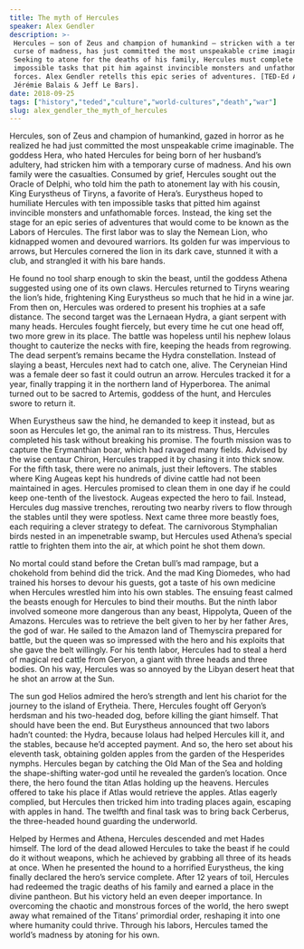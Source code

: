 ```yaml
---
title: The myth of Hercules
speaker: Alex Gendler
description: >-
 Hercules — son of Zeus and champion of humankind — stricken with a temporary
 curse of madness, has just committed the most unspeakable crime imaginable.
 Seeking to atone for the deaths of his family, Hercules must complete twelve
 impossible tasks that pit him against invincible monsters and unfathomable
 forces. Alex Gendler retells this epic series of adventures. [TED-Ed Animation by
 Jérémie Balais & Jeff Le Bars].
date: 2018-09-25
tags: ["history","teded","culture","world-cultures","death","war"]
slug: alex_gendler_the_myth_of_hercules
---
```


Hercules, son of Zeus and champion of humankind, gazed in horror as he realized he had
just committed the most unspeakable crime imaginable. The goddess Hera, who hated
Hercules for being born of her husband’s adultery, had stricken him with a temporary
curse of madness. And his own family were the casualties. Consumed by grief, Hercules
sought out the Oracle of Delphi, who told him the path to atonement lay with his cousin,
King Eurystheus of Tiryns, a favorite of Hera’s. Eurystheus hoped to humiliate Hercules 
with ten impossible tasks that pitted him against invincible monsters and unfathomable
forces. Instead, the king set the stage for an epic series of adventures that would come
to be known as the Labors of Hercules. The first labor was to slay the Nemean Lion, who
kidnapped women and devoured warriors. Its golden fur was impervious to arrows, but
Hercules cornered the lion in its dark cave, stunned it with a club, and strangled it
with his bare hands.

He found no tool sharp enough to skin the beast, until the goddess Athena suggested 
using one of its own claws. Hercules returned to Tiryns wearing the lion’s hide,
frightening King Eurystheus so much that he hid in a wine jar. From then on, Hercules was
ordered to present his trophies at a safe distance. The second target was the Lernaean
Hydra, a giant serpent with many heads. Hercules fought fiercely, but every time he cut
one head off, two more grew in its place. The battle was hopeless until his nephew Iolaus
thought to cauterize the necks with fire, keeping the heads from regrowing. The dead
serpent’s remains became the Hydra constellation. Instead of slaying a beast, Hercules
next had to catch one, alive. The Ceryneian Hind was a female deer so fast it could
outrun an arrow. Hercules tracked it for a year, finally trapping it in the northern land 
of Hyperborea. The animal turned out to be sacred to Artemis, goddess of the hunt, and
Hercules swore to return it.

When Eurystheus saw the hind, he demanded to keep it instead, but as soon as Hercules let
go, the animal ran to its mistress. Thus, Hercules completed his task without breaking
his promise. The fourth mission was to capture the Erymanthian boar, which had ravaged
many fields. Advised by the wise centaur Chiron, Hercules trapped it by chasing it into
thick snow. For the fifth task, there were no animals, just their leftovers. The stables
where King Augeas kept his hundreds of divine cattle had not been maintained in ages.
Hercules promised to clean them in one day if he could keep one-tenth of the livestock.
Augeas expected the hero to fail. Instead, Hercules dug massive trenches, rerouting two
nearby rivers to flow through the stables until they were spotless. Next came three more
beastly foes, each requiring a clever strategy to defeat. The carnivorous Stymphalian
birds nested in an impenetrable swamp, but Hercules used Athena’s special rattle to
frighten them into the air, at which point he shot them down.

No mortal could stand before the Cretan bull’s mad rampage, but a chokehold from behind
did the trick. And the mad King Diomedes, who had trained his horses to devour his
guests, got a taste of his own medicine when Hercules wrestled him into his own stables.
The ensuing feast calmed the beasts enough for Hercules to bind their mouths. But the
ninth labor involved someone more dangerous than any beast, Hippolyta, Queen of the
Amazons. Hercules was to retrieve the belt given to her by her father Ares, the god of
war. He sailed to the Amazon land of Themyscira prepared for battle, but the queen was so
impressed with the hero and his exploits that she gave the belt willingly. For his tenth
labor, Hercules had to steal a herd of magical red cattle from Geryon, a giant with three
heads and three bodies. On his way, Hercules was so annoyed by the Libyan desert heat
that he shot an arrow at the Sun.

The sun god Helios admired the hero’s strength and lent his chariot for the journey to
the island of Erytheia. There, Hercules fought off Geryon’s herdsman and his two-headed
dog, before killing the giant himself. That should have been the end. But Eurystheus
announced that two labors hadn’t counted: the Hydra, because Iolaus had helped Hercules
kill it, and the stables, because he’d accepted payment. And so, the hero set about his
eleventh task, obtaining golden apples from the garden of the Hesperides nymphs. Hercules
began by catching the Old Man of the Sea and holding the shape-shifting water-god until
he revealed the garden’s location. Once there, the hero found the titan Atlas holding up
the heavens. Hercules offered to take his place if Atlas would retrieve the apples. Atlas
eagerly complied, but Hercules then tricked him into trading places again, escaping with
apples in hand. The twelfth and final task was to bring back Cerberus, the three-headed
hound guarding the underworld.

Helped by Hermes and Athena, Hercules descended and met Hades himself. The lord of the
dead allowed Hercules to take the beast if he could do it without weapons, which he
achieved by grabbing all three of its heads at once. When he presented the hound to a
horrified Eurystheus, the king finally declared the hero’s service complete. After 12
years of toil, Hercules had redeemed the tragic deaths of his family and earned a place
in the divine pantheon. But his victory held an even deeper importance. In overcoming the
chaotic and monstrous forces of the world, the hero swept away what remained of the
Titans’ primordial order, reshaping it into one where humanity could thrive. Through his
labors, Hercules tamed the world’s madness by atoning for his own.

<!--
ad_duration=0
event="TED-Ed"
external_start_time=0
intro_duration=0
is_subtitle_required="False"
is_talk_featured="False"
language="en"
language_swap="False"
native_language="en"
number_of_related_talks=6
number_of_speakers=1
number_of_subtitled_videos=0
number_of_tags=6
number_of_talk_download_languages=21
number_of_talk_more_resources=0
number_of_talk_recommendations=0
number_of_talks_take_actions=0
post_ad_duration=0
published_timestamp="2018-09-25 20:53:02"
recording_date="2018-09-25"
speaker_is_published=0
speaker_name="Alex Gendler"
talk_name="The myth of Hercules"
talks_tags=["history","teded","culture","world-cultures","death","war"]
url_photo_talk="https://s3.amazonaws.com/talkstar-photos/uploads/0e7de5a1-a046-4d36-a568-ce9abf3f2ad3/textless1.jpg"
url_webpage="https://www.ted.com/talks/alex_gendler_the_myth_of_hercules"
video_type_name="TED-Ed Original"
-->